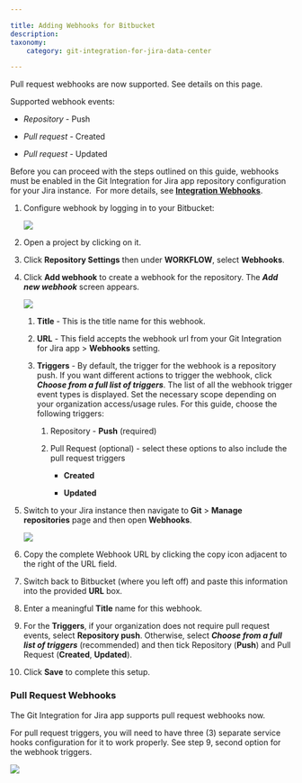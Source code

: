 ```yaml
---

title: Adding Webhooks for Bitbucket
description:
taxonomy:
    category: git-integration-for-jira-data-center

---
```

Pull request webhooks are now supported. See details on this page.

Supported webhook events:

*   _Repository_ - Push

*   _Pull request -_ Created

*   _Pull request_ - Updated


Before you can proceed with the steps outlined on this guide, webhooks must be enabled in the Git Integration for Jira app repository configuration for your Jira instance.  For more details, see [**Integration Webhooks**](/git-integration-for-jira-self-managed/integration-webhooks/).

1.  Configure webhook by logging in to your Bitbucket:

    ![](https://bigbrassband.atlassian.net/wiki/download/thumbnails/498663799/webhooks-bitbucket-add-shooks(c).png?version=1&modificationDate=1589622081232&cacheVersion=1&api=v2&width=408&height=329)
2.  Open a project by clicking on it.

3.  Click **Repository Settings** then under **WORKFLOW**, select **Webhooks**.

4.  Click **Add webhook** to create a webhook for the repository. The _**Add new webhook**_ screen appears.

    ![](https://bigbrassband.atlassian.net/wiki/download/thumbnails/498663799/webhooks-add-new-whook-bitbucket-dlg(w).png?version=1&modificationDate=1589622080715&cacheVersion=1&api=v2&width=578&height=759)
    1.  **Title** - This is the title name for this webhook.

    2.  **URL** - This field accepts the webhook url from your Git Integration for Jira app > **Webhooks** setting.

    3.  **Triggers** - By default, the trigger for the webhook is a repository push. If you want different actions to trigger the webhook, click _**Choose from a full list of triggers**_. The list of all the webhook trigger event types is displayed.
        Set the necessary scope depending on your organization access/usage rules. For this guide, choose the following triggers:

        1.  Repository - **Push** (required)

        2.  Pull Request (optional) - select these options to also include the pull request triggers

            *   **Created**

            *   **Updated**

5.  Switch to your Jira instance then navigate to **Git** > **Manage repositories** page and then open **Webhooks**.

    ![](https://bigbrassband.atlassian.net/wiki/download/thumbnails/498663799/jira-server-git-webhooks-loc-pointer-list.png?version=1&modificationDate=1589622080453&cacheVersion=1&api=v2&width=646&height=298)
6.  Copy the complete Webhook URL by clicking the copy icon adjacent to the right of the URL field.

7.  Switch back to Bitbucket (where you left off) and paste this information into the provided **URL** box.

8.  Enter a meaningful **Title** name for this webhook.

9.  For the **Triggers**, if your organization does not require pull request events, select **Repository push**. Otherwise, select _**Choose from a full list of triggers**_ (recommended) and then tick Repository (**Push**) and Pull Request (**Created**, **Updated**).

10.  Click **Save** to complete this setup.


### **Pull Request Webhooks**

The Git Integration for Jira app supports pull request webhooks now.

For pull request triggers, you will need to have three (3) separate service hooks configuration for it to work properly. See step 9, second option for the webhook triggers.

![](https://bigbrassband.atlassian.net/wiki/download/thumbnails/498663799/webhooks-bitbucket-sample.png?version=1&modificationDate=1589622080978&cacheVersion=1&api=v2&width=680&height=195)